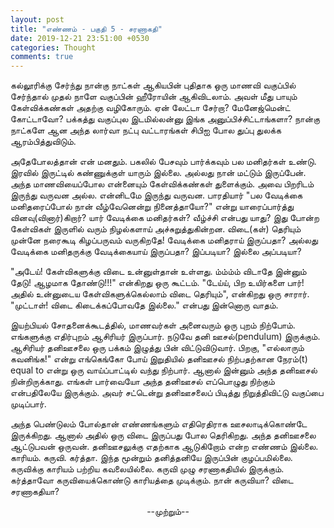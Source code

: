```yaml
---
layout: post
title: "எண்ணம் - பகுதி 5 - சரணாகதி"
date: 2019-12-21 23:51:00 +0530
categories: Thought
comments: true
---
```

கல்லூரிக்கு சேர்ந்து நான்கு நாட்கள் ஆகியபின் புதிதாக ஒரு மாணவி வகுப்பில் சேர்ந்தால் முதல் நாளே வகுப்பின் ஹீரோயின் ஆகிவிடலாம். அவள் மீது பாயும் கேள்விக்கண்கள் அதற்கு வழிகோரும். ஏன் லேட்டா சேர்றா? மேனேஜ்மென்ட் கோட்டாவோ? பக்கத்து வகுப்புல இடமில்லன்னு இங்க அனுப்பிச்சிட்டாங்களா? நான்கு நாட்களே ஆன அந்த லார்வா நட்பு வட்டாரங்கள் சிபிஐ போல துப்பு துலக்க ஆரம்பித்துவிடும்.

அதேபோலத்தான் என் மனதும். பகலில் பேசவும் பார்க்கவும் பல மனிதர்கள் உண்டு. இரவில் இருட்டில் கண்ணுக்குள் யாரும் இல்லை. அல்லது நான் மட்டும் இருப்பேன். அந்த மாணவியைப்போல என்னையும் கேள்விக்கண்கள் துளைக்கும். அவை பிறரிடம் இருந்து வருவன அல்ல. என்னிடமே இருந்து வருவன. பாரதியார் "பல வேடிக்கை மனிதரைப்போல் நான் வீழ்வேனென்று நினைத்தாயோ?" என்று யாரைப்பார்த்து வினவு(வினார்)கிறார்? யார் வேடிக்கை மனிதர்கள்? வீழ்ச்சி என்பது யாது? இது போன்ற கேள்விகள் இருளில் வரும் நிழல்களாய் அச்சுறுத்துகின்றன. விடை(கள்) தெரியும் முன்னே நரைகூடி கிழப்பருவம் வருகிறதே! வேடிக்கை மனிதராய் இருப்பதா? அல்லது வேடிக்கை மனிதருக்கு வேடிக்கையாய் இருப்பதா? இப்படியா? இல்லை அப்படியா?

"அடேய்! கேள்விகளுக்கு விடை உன்னுள்தான் உள்ளது. ம்ம்ம்ம் விடாதே இன்னும் தேடு! ஆழமாக தோண்டு!!!" என்கிறது ஒரு கூட்டம். "டேய்ய், பிற உயிர்களை பார்! அதில் உன்னுடைய கேள்விகளுக்கெல்லாம் விடை தெரியும்", என்கிறது ஒரு சாரார். "முட்டாள்! விடை கிடைக்கப்போவதே இல்லை." என்பது இன்னொரு வாதம்.

இயற்பியல் சோதனைக்கூடத்தில், மாணவர்கள் அனைவரும் ஒரு புறம் நிற்போம். எங்களுக்கு எதிர்புறம் ஆசிரியர் இருப்பார். நடுவே தனி ஊசல்(pendulum) இருக்கும். ஆசிரியர் தனிஊசலை ஒரு பக்கம் இழுத்து பின் விட்டுவிடுவார். பிறகு, "எல்லாரும் கவனிங்க!" என்று எங்கெங்கோ போய் இறுதியில் தனிஊசல் நிற்பதற்கான நேரம்(t) equal to என்று ஒரு வாய்ப்பாட்டில் வந்து நிற்பார். ஆனால் இன்னும் அந்த தனிஊசல் நின்றிருக்காது.  எங்கள் பார்வையோ அந்த தனிஊசல் எப்பொழுது நிற்கும் என்பதிலேயே இருக்கும். அவர் சட்டென்று தனிஊசலைப் பிடித்து நிறுத்திவிட்டு வகுப்பை முடிப்பார்.

அந்த பெண்டுலம் போல்தான் எண்ணங்களும் எதிரெதிராக ஊசலாடிக்கொண்டே இருக்கிறது. ஆனால் அதில் ஒரு விடை இருப்பது போல தெரிகிறது. அந்த தனிஊசலை ஆட்டுபவன் ஒருவன். தனிஊசலுக்கு எதற்காக ஆடுகிறோம் என்ற எண்ணம் இல்லை. காரியம். கருவி. கர்த்தா. இந்த மூன்றும் தனித்தனியே இருப்பின் குழப்பமில்லை. கருவிக்கு காரியம் பற்றிய கவலையில்லை. கருவி முழு சரணாகதியில் இருக்கும். கர்த்தாவோ கருவியைக்கொண்டு காரியத்தை முடிக்கும். நான் கருவியா? விடை சரணாகதியா?
<p style="width: 100%; text-align: center;">
  --முற்றும்--
</p>
